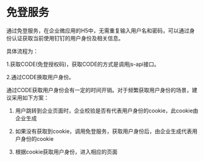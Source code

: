 # 免登服务

通过免登服务，在企业微应用的H5中，无需重复输入用户名和密码，可以通过身份认证获取当前使用钉钉的用户身份及相关信息。

具体流程为：

1.获取CODE(免登授权码)，获取CODE的方式是调用js-api接口。

2.通过CODE换取用户身份。


通过CODE获取用户身份会有一定的时间开销。对于频繁获取用户身份的场景，建议采用如下方案：

1. 用户跳转到企业页面时，企业校验是否有代表用户身份的cookie，此cookie由企业生成
2. 如果没有获取到cookie，调用免登服务，获取用户身份后，由企业生成代表用户身份的cookie
3. 根据cookie获取用户身份，进入相应的页面

